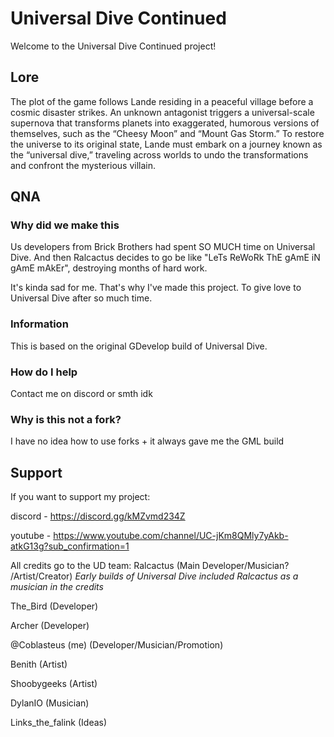 # Universal Dive Continued
Welcome to the Universal Dive Continued project!

## Lore
The plot of the game follows Lande residing in a peaceful village before a cosmic disaster strikes. An unknown antagonist triggers a universal-scale supernova that transforms planets into exaggerated, humorous versions of themselves, such as the “Cheesy Moon” and “Mount Gas Storm.” To restore the universe to its original state, Lande must embark on a journey known as the “universal dive,” traveling across worlds to undo the transformations and confront the mysterious villain.

## QNA
### Why did we make this
Us developers from Brick Brothers had spent SO MUCH time on Universal Dive. And then Ralcactus decides to go be like "LeTs ReWoRk ThE gAmE iN gAmE mAkEr", destroying months of hard work.

It's kinda sad for me. That's why I've made this project. To give love to Universal Dive after so much time.

### Information
This is based on the original GDevelop build of Universal Dive.

### How do I help
Contact me on discord or smth idk

### Why is this not a fork?
I have no idea how to use forks + it always gave me the GML build

## Support
If you want to support my project:

discord - https://discord.gg/kMZvmd234Z

youtube - https://www.youtube.com/channel/UC-jKm8QMly7yAkb-atkG13g?sub_confirmation=1

All credits go to the UD team:
Ralcactus (Main Developer/Musician? /Artist/Creator) *Early builds of Universal Dive included Ralcactus as a musician in the credits*

The_Bird (Developer)

Archer (Developer)

@Coblasteus (me) (Developer/Musician/Promotion)

Benith (Artist)

Shoobygeeks (Artist)

DylanIO (Musician)

Links_the_falink (Ideas)

